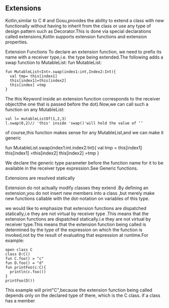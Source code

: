 ## Extensions
Kotlin,similar to C # and Gosu,provides the ability to extend a class with new functionally without having to inherit from  the class or use any  type of design pattern such as Decorator.This is done via special declarations called extensions,Kotlin supports extension functions and extension properties.

Extension Functions
To declare an extension function, we need to prefix its name with a receiver type,i.e. the type being extended.The following  adds a swap function to MutableList<Int>:
fun MutableList<Int>:
```
fun MutableList<Int>.swap(index1:int,Index2:Int){
  val tmp= this[index1]
  this[index1]=this[index2]
  this[index] =tmp
}

```

The this Keyword inside an extension function corresponds to the receiver object(the one that is passed before the dot).Now,we can call such a function on any MutableList<Int>:
```
val l= mutableListOf(1,2,3)
l.swap(0,2)// 'this' inside 'swap()'will hold the value of ‘’
```

of course,this function makes sense for any MutableList<T>,and we can make it generic

fun<T> MutableList<T>.swap(index1:int.index2:Int){
  val tmp = this[index1]
  this[index1] =this[index2]
  this[index2] =tmp
}

We declare the generic type parameter before the function  name for it to be available in the receiver type expression.See Generic functions.


Extensions are resolved statically

Extension do not actually modify classes they extend .By defining an extension,you do not insert new members into a class ,but merely make new functions callable with the dot-notation on variables of this type.

we would  like to emphasize that extension functions are dispatched statically,i.e they are not virtual by receiver type .This means that the extension functions are dispatched statically.i.e they are not virtual by receiver type.This means that the extension function being called is determined by the type of the expression on which the function is invoked,not by the result of evaluating that expression at runtime.For example:
```
open class C
class D:C()
fun C.foo() = "c"
fun D.foo() = "d"
fun printFoo(c:C){
  println(c.foo())
}
printFoo(D())
```
This example will print"C",because the extension function being called depends only on the declared type of there, which is the C class.
if a class has a member



